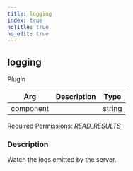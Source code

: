 ```yaml
---
title: logging
index: true
noTitle: true
no_edit: true
---
```




<div class="vql_item"></div>


## logging
<span class='vql_type pull-right page-header'>Plugin</span>



<div class="vqlargs"></div>

Arg | Description | Type
----|-------------|-----
component||string

Required Permissions: 
<i class="linkcolour label pull-right label-success">READ_RESULTS</i>

### Description

Watch the logs emitted by the server.

